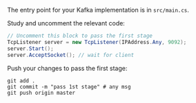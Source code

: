 The entry point for your Kafka implementation is in `src/main.cs`.

Study and uncomment the relevant code: 

```csharp
// Uncomment this block to pass the first stage
TcpListener server = new TcpListener(IPAddress.Any, 9092);
server.Start();
server.AcceptSocket(); // wait for client
```

Push your changes to pass the first stage:

```
git add .
git commit -m "pass 1st stage" # any msg
git push origin master
```
